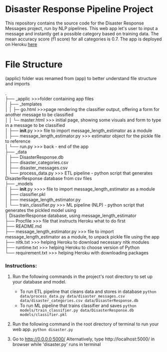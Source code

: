 # Disaster Response Pipeline Project
This repository contains the source code for the Disaster Response Messages project, run by NLP pipelines. This web app let's user to input a message and instantly get a possible category based on training data. The mean accuracy score (f1 score) for all categories is 0.7.
The app is deployed on Heroku [here](https://disaster-response-app-mv.herokuapp.com/)

# File Structure
(applic) folder was renamed from (app) to better understand file structure and imports

.<br />
├── _applic >>>folder containing app files<br />
│   ├── _templates<br />
│   │  ├─ go.html >>>page rendering the classifier output, offering a form for another message to be classified<br />
│   │  └─ master.html >>> initial page, showing some visuals and form to type in a message to be classified<br />
│   ├── __init__.py >>> file to import message_length_estimator as a module<br />
│   ├── message_length_estimator.py >>> estimator object for the pickle file to reference<br />
│   └── run.py >>> back - end of the app<br />
├── _data<br />
│   ├── DisasterResponse.db<br />
│   ├── disaster_categories.csv<br />
│   ├── disaster_messages.csv<br />
│   └── process_data.py >>> ETL pipeline - python script that generates DisasterResponse database from csv files<br />
├── _models<br />
│   ├── __init__.py >>>> file to import message_length_estimator as a module<br />
│   ├── classifier.pkl<br />
│   ├── message_length_estimator.py<br />
│   └── train_classifier.py >>> ML pipeline (NLP) - python script that generates the pickled model using<br />
│                               DisasterResponse database, using message_length_estimator<br />
├── Procfile >>> file that instructs Heroku what to do first<br />
├── README.md<br />
├── message_length_estimator.py >>> file to import message_length_estimator as a module, to unpack pickle file using the app<br />
├── nltk.txt >>> helping Heroku to download necessary nltk modules<br />
├── runtime.txt >>> helping Heroku to choose version of Python<br />
└── requirement.txt >>> helping Heroku with downloading packages<br />

### Instructions:
1. Run the following commands in the project's root directory to set up your database and model.

    - To run ETL pipeline that cleans data and stores in database
        `python data/process_data.py data/disaster_messages.csv data/disaster_categories.csv data/DisasterResponse.db`
    - To run ML pipeline that trains classifier and saves
        `python models/train_classifier.py data/DisasterResponse.db models/classifier.pkl`

2. Run the following command in the root directory of terminal to run your web app.
    `python disaster.py`

3. Go to http://0.0.0.0:5000/
   Alternatively, type http://localhost:5000/ in browser while 'disaster.py' runs in terminal
